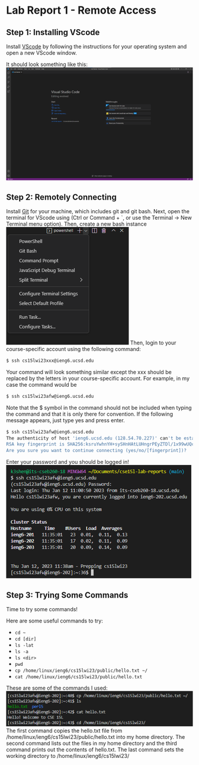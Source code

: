 # Lab Report 1 - Remote Access

## Step 1: Installing VScode
Install [VScode](https://code.visualstudio.com/) by following the instructions for your operating system and open a new VScode window. 

It should look something like this:
![VScode](../images/vscode.png) 

## Step 2: Remotely Connecting
Install [Git](https://git-scm.com/) for your machine, which includes git and git bash. Next, open the terminal for VScode using (Ctrl or Command + `, or use the Terminal → New Terminal menu option). 
Then, create a new bash instance
![VScode](../images/bash.png) 
Then, login to your course-specific account using the following command:
```bash
$ ssh cs15lwi23xxx@ieng6.ucsd.edu
```
Your command will look something similar except the xxx should be replaced by the letters in your course-specific account. For example, in my case the command would be 
```bash 
$ ssh cs15lwi23afw@ieng6.ucsd.edu
```
Note that the $ symbol in the command should not be included when typing the command and that it is only there for convention. 
If the following message appears, just type yes and press enter. 
```bash
$ ssh cs15lwi23afw@ieng6.ucsd.edu
The authenticity of host 'ieng6.ucsd.edu (128.54.70.227)' can't be established.
RSA key fingerprint is SHA256:ksruYwhnYH+sySHnHAtLUHngrPEyZTDl/1x99wUQcec.
Are you sure you want to continue connecting (yes/no/[fingerprint])? 
```
Enter your password and you should be logged in!
![Login](../images/login.png) 

## Step 3: Trying Some Commands
Time to try some commands!

Here are some useful commands to try:
* `cd ~`
* `cd [dir]`
* `ls -lat`
* `ls -a`
* `ls <dir>`
* `pwd`
* `cp /home/linux/ieng6/cs15lwi23/public/hello.txt ~/`
* `cat /home/linux/ieng6/cs15lwi23/public/hello.txt`

These are some of the commands I used: 
![Demo](../images/demo.png) 
The first command copies the hello.txt file from /home/linux/ieng6/cs15lwi23/public/hello.txt into my home directory. The second command lists out the files in my home directory and the third command prints out the contents of hello.txt. The last command sets the working directory to /home/linux/ieng6/cs15lwi23/